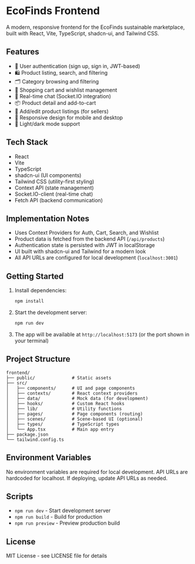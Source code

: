 
# EcoFinds Frontend

A modern, responsive frontend for the EcoFinds sustainable marketplace, built with React, Vite, TypeScript, shadcn-ui, and Tailwind CSS.

## Features

- 🔐 User authentication (sign up, sign in, JWT-based)
- 🛍️ Product listing, search, and filtering
- 🗂️ Category browsing and filtering
- 🛒 Shopping cart and wishlist management
- 💬 Real-time chat (Socket.IO integration)
- 📦 Product detail and add-to-cart
- 📝 Add/edit product listings (for sellers)
- 📱 Responsive design for mobile and desktop
- 🌙 Light/dark mode support

## Tech Stack

- React
- Vite
- TypeScript
- shadcn-ui (UI components)
- Tailwind CSS (utility-first styling)
- Context API (state management)
- Socket.IO-client (real-time chat)
- Fetch API (backend communication)

## Implementation Notes

- Uses Context Providers for Auth, Cart, Search, and Wishlist
- Product data is fetched from the backend API (`/api/products`)
- Authentication state is persisted with JWT in localStorage
- UI built with shadcn-ui and Tailwind for a modern look
- All API URLs are configured for local development (`localhost:3001`)

## Getting Started

1. Install dependencies:
	```bash
	npm install
	```
2. Start the development server:
	```bash
	npm run dev
	```
3. The app will be available at `http://localhost:5173` (or the port shown in your terminal)

## Project Structure

```
frontend/
├── public/              # Static assets
├── src/
│   ├── components/      # UI and page components
│   ├── contexts/        # React context providers
│   ├── data/            # Mock data (for development)
│   ├── hooks/           # Custom React hooks
│   ├── lib/             # Utility functions
│   ├── pages/           # Page components (routing)
│   ├── scenes/          # Scene-based UI (optional)
│   ├── types/           # TypeScript types
│   └── App.tsx          # Main app entry
├── package.json
└── tailwind.config.ts
```

## Environment Variables

No environment variables are required for local development. API URLs are hardcoded for localhost. If deploying, update API URLs as needed.

## Scripts

- `npm run dev` - Start development server
- `npm run build` - Build for production
- `npm run preview` - Preview production build

## License

MIT License - see LICENSE file for details

